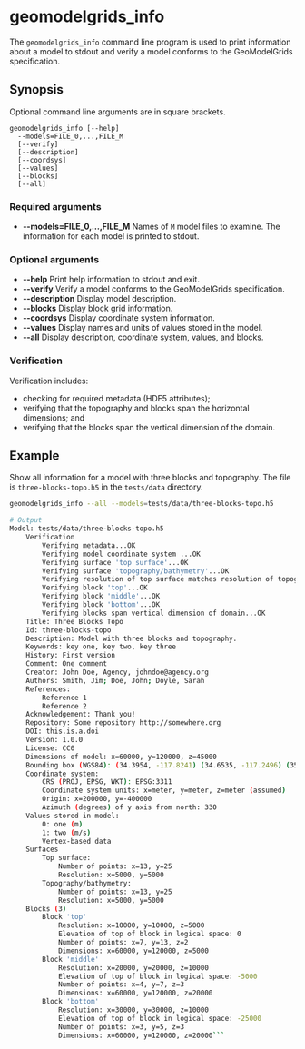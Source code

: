 # geomodelgrids_info

The `geomodelgrids_info` command line program is used to print information about a model to stdout and verify a model conforms to the GeoModelGrids specification.

## Synopsis

Optional command line arguments are in square brackets.

```
geomodelgrids_info [--help]
  --models=FILE_0,...,FILE_M
  [--verify]
  [--description]
  [--coordsys]
  [--values]
  [--blocks]
  [--all]
```

### Required arguments

* **--models=FILE_0,...,FILE_M** Names of `M` model files to examine. The information for each model is printed to stdout.

### Optional arguments

* **--help** Print help information to stdout and exit.
* **--verify** Verify a model conforms to the GeoModelGrids specification.
* **--description** Display model description.
* **--blocks** Display block grid information.
* **--coordsys** Display coordinate system information.
* **--values** Display names and units of values stored in the model.
* **--all** Display description, coordinate system, values, and blocks.

### Verification

Verification includes:

* checking for required metadata (HDF5 attributes);
* verifying that the topography and blocks span the horizontal dimensions; and
* verifying that the blocks span the vertical dimension of the domain.

## Example

Show all information for a model with three blocks and topography. The file is `three-blocks-topo.h5` in the `tests/data` directory.

```bash
geomodelgrids_info --all --models=tests/data/three-blocks-topo.h5

# Output
Model: tests/data/three-blocks-topo.h5
    Verification
        Verifying metadata...OK
        Verifying model coordinate system ...OK
        Verifying surface 'top surface'...OK
        Verifying surface 'topography/bathymetry'...OK
        Verifying resolution of top surface matches resolution of topography/bathymetry...OK
        Verifying block 'top'...OK
        Verifying block 'middle'...OK
        Verifying block 'bottom'...OK
        Verifying blocks span vertical dimension of domain...OK
    Title: Three Blocks Topo
    Id: three-blocks-topo
    Description: Model with three blocks and topography.
    Keywords: key one, key two, key three
    History: First version
    Comment: One comment
    Creator: John Doe, Agency, johndoe@agency.org
    Authors: Smith, Jim; Doe, John; Doyle, Sarah
    References:
        Reference 1
        Reference 2
    Acknowledgement: Thank you!
    Repository: Some repository http://somewhere.org
    DOI: this.is.a.doi
    Version: 1.0.0
    License: CC0
    Dimensions of model: x=60000, y=120000, z=45000
    Bounding box (WGS84): (34.3954, -117.8241) (34.6535, -117.2496) (35.603, -117.8789) (35.342, -118.4583)
    Coordinate system:
        CRS (PROJ, EPSG, WKT): EPSG:3311
        Coordinate system units: x=meter, y=meter, z=meter (assumed)
        Origin: x=200000, y=-400000
        Azimuth (degrees) of y axis from north: 330
    Values stored in model:
        0: one (m)
        1: two (m/s)
        Vertex-based data
    Surfaces
        Top surface:
            Number of points: x=13, y=25
            Resolution: x=5000, y=5000
        Topography/bathymetry:
            Number of points: x=13, y=25
            Resolution: x=5000, y=5000
    Blocks (3)
        Block 'top'
            Resolution: x=10000, y=10000, z=5000
            Elevation of top of block in logical space: 0
            Number of points: x=7, y=13, z=2
            Dimensions: x=60000, y=120000, z=5000
        Block 'middle'
            Resolution: x=20000, y=20000, z=10000
            Elevation of top of block in logical space: -5000
            Number of points: x=4, y=7, z=3
            Dimensions: x=60000, y=120000, z=20000
        Block 'bottom'
            Resolution: x=30000, y=30000, z=10000
            Elevation of top of block in logical space: -25000
            Number of points: x=3, y=5, z=3
            Dimensions: x=60000, y=120000, z=20000```			
